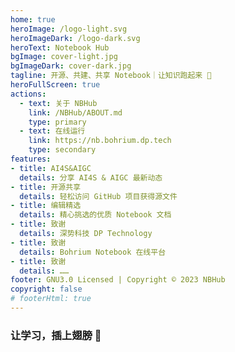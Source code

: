 ```yaml
---
home: true
heroImage: /logo-light.svg
heroImageDark: /logo-dark.svg
heroText: Notebook Hub
bgImage: cover-light.jpg
bgImageDark: cover-dark.jpg
tagline: 开源、共建、共享 Notebook｜让知识跑起来 🏃
heroFullScreen: true
actions:
  - text: 关于 NBHub
    link: /NBHub/ABOUT.md
    type: primary
  - text: 在线运行
    link: https://nb.bohrium.dp.tech
    type: secondary
features:
- title: AI4S&AIGC
  details: 分享 AI4S & AIGC 最新动态
- title: 开源共享
  details: 轻松访问 GitHub 项目获得源文件
- title: 编辑精选
  details: 精心挑选的优质 Notebook 文档
- title: 致谢
  details: 深势科技 DP Technology
- title: 致谢
  details: Bohrium Notebook 在线平台
- title: 致谢
  details: ……
footer: GNU3.0 Licensed | Copyright © 2023 NBHub
copyright: false
# footerHtml: true
---
```


### 让学习，插上翅膀 🪽